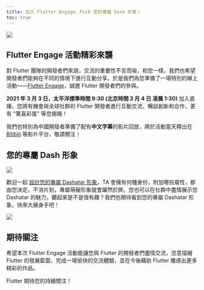 ```yaml
---
title: 加入 Flutter Engage，Pick 您的專屬 Dash 形象！
toc: true
---
```


![](https://devrel.andfun.cn/devrel/posts/2021/03/bff7897911fed.png) 

## Flutter Engage 活動精彩來襲

對 Flutter 團隊的開發者們來說，交流的重要性不言而喻，和您一樣，我們也希望開發者們能夠在不同的情境下進行互動分享。於是我們為您準備了一場特別的線上活動——[Flutter Engage](https://events.flutter.dev/)，誠邀 Flutter 開發者們的參與。

**2021 年 3 月 3 日，太平洋標準時間 9:30 (北京時間 3 月 4 日 凌晨 1:30)** 加入直播，您將有機會與全球社群的 Flutter 開發者進行互動交流，暢談創新和合作，更有 "驚喜彩蛋" 等您揭曉！

我們也特別為中國開發者準備了配有**中文字幕**的影片回放，將於活動當天釋出在 [Bilibili](https://space.bilibili.com/64169458) 等影片平台，敬請關注！

## 您的專屬 Dash 形象

 ![](https://devrel.andfun.cn/devrel/posts/2021/03/1456332436c3b.png)

歡迎一起 [設計您的專屬 Dashatar 形象](https://dashatar.flutter.cn/)，TA 會擁有何種身份，附加哪些屬性，都由您決定。不消片刻，專屬萌寵形象就會躍然於屏。您也可以在社群中盡情展示您 Dashatar 的魅力，聽起來是不是很有趣？我們也期待看到您的專屬 Dashatar 形象，快來大展身手吧！

![](https://devrel.andfun.cn/devrel/posts/2021/03/192f79dc604eb.png) 

## 期待關注

希望本次 Flutter Engage 活動能讓您與 Flutter 的開發者們盡情交流，恣意描繪 Flutter 的發展藍圖，完成一場愉快的交流體驗，並在今後藉助 Flutter 雕琢出更多精彩的作品。

Flutter 期待您的持續關注！
